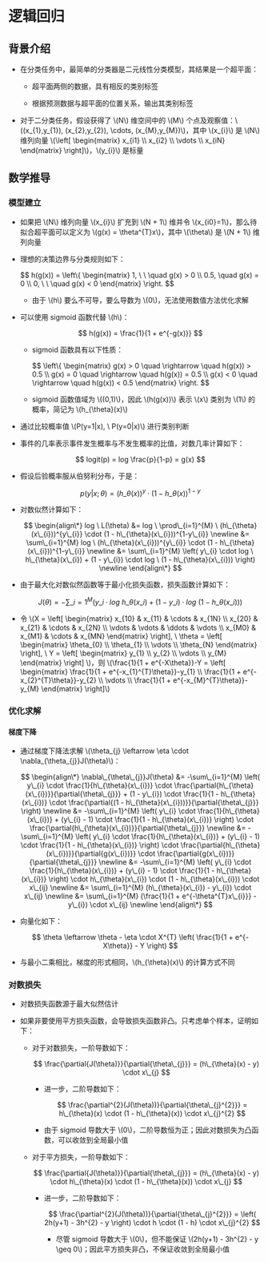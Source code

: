 <script type="text/javascript" src="http://cdn.mathjax.org/mathjax/latest/MathJax.js?config=default"></script>

# 逻辑回归

## 背景介绍

- 在分类任务中，最简单的分类器是二元线性分类模型，其结果是一个超平面：

	- 超平面两侧的数据，具有相反的类别标签

	- 根据预测数据与超平面的位置关系，输出其类别标签

- 对于二分类任务，假设获得了 \\(N\\) 维空间中的 \\(M\\) 个点及观察值：\\((x\_{1},y\_{1}), (x\_{2},y\_{2}), \cdots, (x\_{M},y\_{M})\\)，其中 \\(x\_{i}\\) 是 \\(N\\) 维列向量 \\(\\left\[ \begin{matrix} x\_{i1} \\\\ x\_{i2} \\\\ \vdots \\\\ x\_{iN} \end{matrix} \\right\]\\)，\\(y\_{i}\\) 是标量

## 数学推导

### 模型建立

- 如果把 \\(N\\) 维列向量 \\(x\_{i}\\) 扩充到 \\(N + 1\\) 维并令 \\(x\_{i0}=1\\)，那么待拟合超平面可以定义为 \\(g(x) = \theta^{T}x\\)，其中 \\(\theta\\) 是 \\(N + 1\\) 维列向量

- 理想的决策边界与分类规则如下：

	$$ h(g(x)) = \\left\\{ \begin{matrix} 1, \ \ \quad g(x) > 0 \\\\ 0.5, \quad g(x) = 0 \\\\ 0, \ \ \quad g(x) < 0 \end{matrix} \\right. $$

	- 由于 \\(h\\) 要么不可导，要么导数为 \\(0\\)，无法使用数值方法优化求解

- 可以使用 sigmoid 函数代替 \\(h\\)：

	$$ h(g(x)) = \frac{1}{1 + e^{-g(x)}} $$
		
	- sigmoid 函数具有以下性质：

		$$ \\left\\{ \begin{matrix} g(x) > 0 \quad \rightarrow \quad h(g(x)) > 0.5 \\\\ g(x) = 0 \quad \rightarrow \quad h(g(x)) = 0.5 \\\\ g(x) < 0 \quad \rightarrow \quad h(g(x)) < 0.5 \end{matrix} \\right. $$
		
	- sigmoid 函数值域为 \\((0,1)\\)，因此 \\(h(g(x))\\) 表示 \\(x\\) 类别为 \\(1\\) 的概率，简记为 \\(h\_{\theta}(x)\\)

- 通过比较概率值 \\(P(y=1|x), \ P(y=0|x)\\) 进行类别判断

- 事件的几率表示事件发生概率与不发生概率的比值，对数几率计算如下：

	$$ logit(p) = log \frac{p}{1-p} = g(x) $$

- 假设后验概率服从伯努利分布，于是：

	$$ p(y|x;\theta) = (h\_{\theta}(x))^{y} \cdot (1 - h\_{\theta}(x))^{1-y} $$

- 对数似然计算如下：

	$$
	\begin{align\*}
	log \ L(\theta) &= log \ \prod\_{i=1}^{M} \ (h\_{\theta}(x\_{i}))^{y\_{i}} \cdot (1 - h\_{\theta}(x\_{i}))^{1-y\_{i}} \newline
	&= \sum\_{i=1}^{M} log \ (h\_{\theta}(x\_{i}))^{y\_{i}} \cdot (1 - h\_{\theta}(x\_{i}))^{1-y\_{i}} \newline
	&= \sum\_{i=1}^{M} \left( y\_{i} \cdot log \ h\_{\theta}(x\_{i}) + (1 - y\_{i}) \cdot log \ (1 - h\_{\theta}(x\_{i})) \right) \newline
	\end{align\*}
	$$

- 由于最大化对数似然函数等于最小化损失函数，损失函数计算如下：

	$$ J(\theta) = - \sum\_{i=1}^{M} \left( y\_{i} \cdot log \ h\_{\theta}(x\_{i}) + (1 - y\_{i}) \cdot log \ (1 - h\_{\theta}(x\_{i})) \right) $$

- 令 \\(X = \\left\[ \begin{matrix} x\_{10} & x\_{11} & \cdots & x\_{1N} \\\\ x\_{20} & x\_{21} & \cdots & x\_{2N} \\\\ \vdots & \vdots & \ddots & \vdots \\\\ x\_{M0} & x\_{M1} & \cdots & x\_{MN} \end{matrix} \\right\], \ \theta = \\left\[ \begin{matrix} \theta\_{0} \\\\ \theta\_{1} \\\\ \vdots \\\\ \theta\_{N} \end{matrix} \\right\], \ Y = \\left\[ \begin{matrix} y\_{1} \\\\ y\_{2} \\\\ \vdots \\\\ y\_{M} \end{matrix} \\right\] \\)，则 \\(\frac{1}{1 + e^{-X\theta}}-Y = \\left\[ \begin{matrix} \frac{1}{1 + e^{-x\_{1}^{T}\theta}}-y\_{1} \\\\ \frac{1}{1 + e^{-x\_{2}^{T}\theta}}-y\_{2} \\\\ \vdots \\\\ \frac{1}{1 + e^{-x\_{M}^{T}\theta}}-y\_{M} \end{matrix} \\right\]\\)

### 优化求解

#### 梯度下降

- 通过梯度下降法求解 \\(\theta\_{j} \leftarrow \eta \cdot \nabla\_{\theta\_{j}}J(\theta)\\)：

	$$
	\begin{align\*}
	\nabla\_{\theta\_{j}}J(\theta) &= -\sum\_{i=1}^{M} \left( y\_{i} \cdot \frac{1}{h\_{\theta}(x\_{i})} \cdot \frac{\partial{h\_{\theta}(x\_{i})}}{\partial{\theta\_{j}}} + (1 - y\_{i}) \cdot \frac{1}{1 - h\_{\theta}(x\_{i})} \cdot \frac{\partial{(1 - h\_{\theta}(x\_{i}))}}{\partial{\theta\_{j}}} \right) \newline
	&= -\sum\_{i=1}^{M} \left( y\_{i} \cdot \frac{1}{h\_{\theta}(x\_{i})} + (y\_{i} - 1) \cdot \frac{1}{1 - h\_{\theta}(x\_{i})} \right) \cdot \frac{\partial{h\_{\theta}(x\_{i})}}{\partial{\theta\_{j}}} \newline
	&= -\sum\_{i=1}^{M} \left( y\_{i} \cdot \frac{1}{h\_{\theta}(x\_{i})} + (y\_{i} - 1) \cdot \frac{1}{1 - h\_{\theta}(x\_{i})} \right) \cdot \frac{\partial{h\_{\theta}(x\_{i})}}{\partial{g(x\_{i})}} \cdot \frac{\partial{g(x\_{i})}}{\partial{\theta\_{j}}} \newline
	&= -\sum\_{i=1}^{M} \left( y\_{i} \cdot \frac{1}{h\_{\theta}(x\_{i})} + (y\_{i} - 1) \cdot \frac{1}{1 - h\_{\theta}(x\_{i})} \right) \cdot h\_{\theta}(x\_{i}) \cdot (1 - h\_{\theta}(x\_{i})) \cdot x\_{ij} \newline
	&= \sum\_{i=1}^{M} (h\_{\theta}(x\_{i}) - y\_{i}) \cdot x\_{ij} \newline
	&= \sum\_{i=1}^{M} (\frac{1}{1 + e^{-\theta^{T}x\_{i}}} - y\_{i}) \cdot x\_{ij} \newline
	\end{align\*}
	$$

- 向量化如下：

	$$ \theta \leftarrow \theta - \eta \cdot X^{T} \left( \frac{1}{1 + e^{-X\theta}} - Y \right) $$

- 与最小二乘相比，梯度的形式相同，\\(h\_{\theta}(x)\\) 的计算方式不同

### 对数损失

- 对数损失函数源于最大似然估计

- 如果非要使用平方损失函数，会导致损失函数非凸。只考虑单个样本，证明如下：

	- 对于对数损失，一阶导数如下：

		$$ \frac{\partial{J(\theta)}}{\partial{\theta\_{j}}} = (h\_{\theta}(x) - y) \cdot x\_{j} $$

		- 进一步，二阶导数如下：

			$$ \frac{\partial^{2}(J(\theta))}{\partial{\theta\_{j}^{2}}} = h\_{\theta}(x) \cdot (1 - h\_{\theta}(x)) \cdot x\_{j}^{2} $$

		- 由于 sigmoid 导数大于 \\(0\\)，二阶导数恒为正；因此对数损失为凸函数，可以收敛到全局最小值

	- 对于平方损失，一阶导数如下：

		$$ \frac{\partial{J(\theta)}}{\partial{\theta\_{j}}} = (h\_{\theta}(x) - y) \cdot h\_{\theta}(x) \cdot (1 - h\_{\theta}(x)) \cdot x\_{j} $$

		- 进一步，二阶导数如下：

			$$ \frac{\partial^{2}(J(\theta))}{\partial{\theta\_{j}^{2}}} = \left( 2h(y+1) - 3h^{2} - y \right) \cdot h \cdot (1 - h) \cdot x\_{j}^{2} $$
			
			- 尽管 sigmoid 导数大于 \\(0\\)，但不能保证 \\(2h(y+1) - 3h^{2} - y \geq 0\\)；因此平方损失非凸，不保证收敛到全局最小值